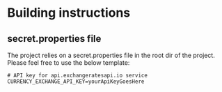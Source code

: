 # Building instructions

## secret.properties file
The project relies on a secret.properties file in the root dir of the project. Please feel free
to use the below template:

```
# API key for api.exchangeratesapi.io service
CURRENCY_EXCHANGE_API_KEY=yourApiKeyGoesHere
```